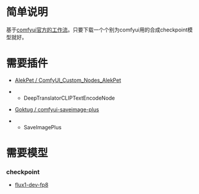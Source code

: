 # 简单说明

基于[comfyui官方的工作流](https://comfyanonymous.github.io/ComfyUI_examples/flux/#flux-dev-1)。只要下载一个个别为comfyui用的合成checkpoint模型就好。

# 需要插件

- [AlekPet / ComfyUI_Custom_Nodes_AlekPet](https://github.com/AlekPet/ComfyUI_Custom_Nodes_AlekPet)
- - DeepTranslatorCLIPTextEncodeNode

- [Goktug / comfyui-saveimage-plus](https://github.com/Goktug/comfyui-saveimage-plus)
- - SaveImagePlus

# 需要模型

### checkpoint
- [flux1-dev-fp8](https://huggingface.co/Comfy-Org/flux1-dev/blob/main/flux1-dev-fp8.safetensors)